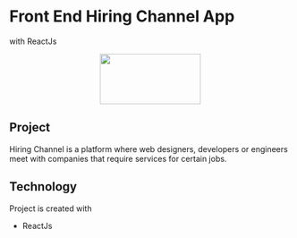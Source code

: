 # Front End Hiring Channel App
with ReactJs

<p align="center">
    <img src="https://cdn.worldvectorlogo.com/logos/react.svg" height="90px" width="180px">  
</p>

## Project
Hiring Channel is a platform where web designers, developers or engineers meet with companies that require services for certain jobs.


## Technology
Project is created with


* ReactJs
